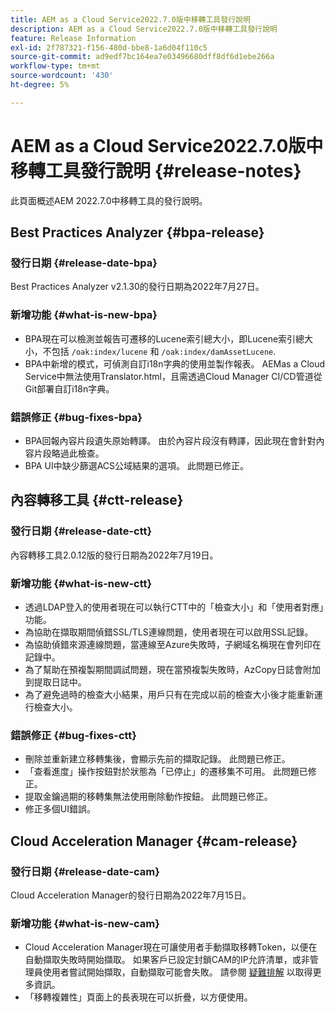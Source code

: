 ```yaml
---
title: AEM as a Cloud Service2022.7.0版中移轉工具發行說明
description: AEM as a Cloud Service2022.7.0版中移轉工具發行說明
feature: Release Information
exl-id: 2f787321-f156-480d-bbe8-1a6d04f110c5
source-git-commit: ad9edf7bc164ea7e03496680dff8df6d1ebe266a
workflow-type: tm+mt
source-wordcount: '430'
ht-degree: 5%

---
```


# AEM as a Cloud Service2022.7.0版中移轉工具發行說明 {#release-notes}

此頁面概述AEM 2022.7.0中移轉工具的發行說明。

## Best Practices Analyzer {#bpa-release}

### 發行日期 {#release-date-bpa}

Best Practices Analyzer v2.1.30的發行日期為2022年7月27日。

### 新增功能 {#what-is-new-bpa}

* BPA現在可以檢測並報告可遷移的Lucene索引總大小，即Lucene索引總大小，不包括 `/oak:index/lucene` 和 `/oak:index/damAssetLucene`.
* BPA中新增的模式，可偵測自訂i18n字典的使用並製作報表。 AEMas a Cloud Service中無法使用Translator.html，且需透過Cloud Manager CI/CD管道從Git部署自訂i18n字典。

### 錯誤修正 {#bug-fixes-bpa}

* BPA回報內容片段遺失原始轉譯。 由於內容片段沒有轉譯，因此現在會針對內容片段略過此檢查。
* BPA UI中缺少篩選ACS公域結果的選項。 此問題已修正。

## 內容轉移工具 {#ctt-release}

### 發行日期 {#release-date-ctt}

內容轉移工具2.0.12版的發行日期為2022年7月19日。

### 新增功能 {#what-is-new-ctt}

* 透過LDAP登入的使用者現在可以執行CTT中的「檢查大小」和「使用者對應」功能。
* 為協助在擷取期間偵錯SSL/TLS連線問題，使用者現在可以啟用SSL記錄。
* 為協助偵錯來源連線問題，當連線至Azure失敗時，子網域名稱現在會列印在記錄中。
* 為了幫助在預複製期間調試問題，現在當預複製失敗時，AzCopy日誌會附加到提取日誌中。
* 為了避免過時的檢查大小結果，用戶只有在完成以前的檢查大小後才能重新運行檢查大小。

### 錯誤修正 {#bug-fixes-ctt}

* 刪除並重新建立移轉集後，會顯示先前的擷取記錄。 此問題已修正。
* 「查看進度」操作按鈕對於狀態為「已停止」的遷移集不可用。 此問題已修正。
* 提取金鑰過期的移轉集無法使用刪除動作按鈕。 此問題已修正。
* 修正多個UI錯誤。

## Cloud Acceleration Manager {#cam-release}

### 發行日期 {#release-date-cam}

Cloud Acceleration Manager的發行日期為2022年7月15日。

### 新增功能 {#what-is-new-cam}

* Cloud Acceleration Manager現在可讓使用者手動擷取移轉Token，以便在自動擷取失敗時開始擷取。 如果客戶已設定封鎖CAM的IP允許清單，或非管理員使用者嘗試開始擷取，自動擷取可能會失敗。 請參閱 [疑難排解](/help/journey-migration/content-transfer-tool/using-content-transfer-tool/ingesting-content.md#troubleshooting) 以取得更多資訊。
* 「移轉複雜性」頁面上的長表現在可以折疊，以方便使用。
